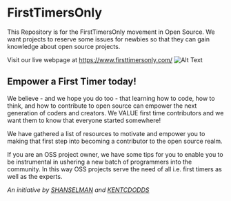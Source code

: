 # FirstTimersOnly
This Repository is for the FirstTimersOnly movement in Open Source. We want projects to reserve some issues for newbies so that they can gain knowledge about open source projects.

Visit our live webpage at https://www.firsttimersonly.com/
![Alt Text](https://raw.githubusercontent.com/lauras5/firsttimersonly/gh-pages/images/homePg.jpg)

## Empower a First Timer today!
We believe - and we hope you do too - that learning how to code, how to think, and how to contribute to open source can empower the next generation of coders and creators. We VALUE first time contributors and we want them to know that everyone started somewhere!

We have gathered a list of resources to motivate and empower you to making that first step into becoming a contributor to the open source realm.

If you are an OSS project owner, we have some tips for you to enable you to be instrumental in ushering a new batch of programmers into the community.
 In this way OSS projects serve the need of all i.e. first timers as well as the experts.

*An initiative by <a href="https://github.com/shanselman">SHANSELMAN</a> and <a href="https://github.com/kentcdodds">KENTCDODDS</a>*
